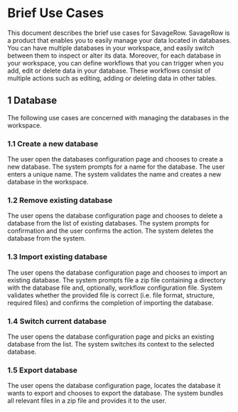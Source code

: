 # Brief Use Cases
This document describes the brief use cases for SavageRow. SavageRow is a product that enables you to easily manage your data located in databases. You can have multiple databases in your workspace, and easily switch between them to inspect or alter its data. Moreover, for each database in your workspace, you can define workflows that you can trigger when you add, edit or delete data in your database. These workflows consist of multiple actions such as editing, adding or deleting data in other tables.

## 1 Database
The following use cases are concerned with managing the databases in the workspace. 

### 1.1 Create a new database
The user open the databases configuration page and chooses to create a new database. The system prompts for a name for the database. The user enters a unique name. The system validates the name and creates a new database in the workspace. 

### 1.2 Remove existing database
The user opens the database configuration page and chooses to delete a database from the list of existing databases. The system prompts for confirmation and the user confirms the action. The system deletes the database from the system.

### 1.3 Import existing database
The user opens the database configuration page and chooses to import an existing database. The system prompts file a zip file containing a directory with the database file and, optionally, workflow configuration file. System validates whether the provided file is correct (i.e. file format, structure, required files) and confirms the completion of importing the database.

### 1.4 Switch current database
The user opens the database configuration page and picks an existing database from the list. The system switches its context to the selected database.

### 1.5 Export database
The user opens the database configuration page, locates the database it wants to export and chooses to export the database. The system bundles all relevant files in a zip file and provides it to the user.


